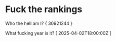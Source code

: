 # Fuck the rankings

Who the hell am I?
{ 30921244 }

What fucking year is it?
[ 2025-04-02T18:00:00Z ]
